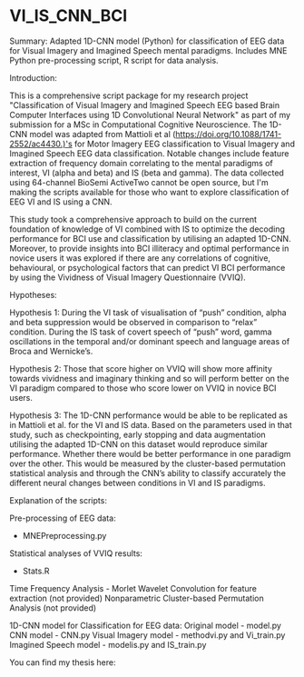 # VI_IS_CNN_BCI
Summary: Adapted 1D-CNN model (Python) for classification of EEG data for Visual Imagery and Imagined Speech mental paradigms. Includes MNE Python pre-processing script, R script for data analysis.


Introduction: 

This is a comprehensive script package for my research project "Classification of Visual Imagery and Imagined Speech EEG based Brain Computer Interfaces using 1D Convolutional Neural Network" as part of my submission for a MSc in Computational Cognitive Neuroscience. The 1D-CNN model was adapted from Mattioli et al (https://doi.org/10.1088/1741-2552/ac4430.)'s for Motor Imagery EEG classification to Visual Imagery and Imagined Speech EEG data classification. Notable changes include feature extraction of frequency domain correlating to the mental paradigms of interest, VI (alpha and beta) and IS (beta and gamma). The data collected using 64-channel BioSemi ActiveTwo cannot be open source, but I'm making the scripts available for those who want to explore classification of EEG VI and IS using a CNN.

This study took a comprehensive approach to build on the current foundation of knowledge of VI combined with IS to optimize the decoding performance for BCI use and classification by utilising an adapted 1D-CNN. Moreover, to provide insights into BCI illiteracy and optimal performance in novice users it was explored if there are any correlations of cognitive, behavioural, or psychological factors that can predict VI BCI performance by using the Vividness of Visual Imagery Questionnaire (VVIQ).

Hypotheses:

Hypothesis 1: During the VI task of visualisation of “push” condition, alpha and beta suppression would be observed in comparison to “relax” condition. During the IS task of covert speech of “push” word, gamma oscillations in the temporal and/or dominant speech and language areas of Broca and Wernicke’s.

Hypothesis 2: Those that score higher on VVIQ will show more affinity towards vividness and imaginary thinking and so will perform better on the VI paradigm compared to those who score lower on VVIQ in novice BCI users.

Hypothesis 3: The 1D-CNN performance would be able to be replicated as in Mattioli et al. for the VI and IS data. Based on the parameters used in that study, such as checkpointing, early stopping and data augmentation utilising the adapted 1D-CNN on this dataset would reproduce similar performance. Whether there would be better performance in one paradigm over the other. This would be measured by the cluster-based permutation statistical analysis and through the CNN’s ability to classify accurately the different neural changes between conditions in VI and IS paradigms.

Explanation of the scripts: 

Pre-processing of EEG data: 
- MNEPreprocessing.py

Statistical analyses of VVIQ results: 
- Stats.R

Time Frequency Analysis - Morlet Wavelet Convolution for feature extraction (not provided) 
Nonparametric Cluster-based Permutation Analysis (not provided) 

1D-CNN model for Classification for EEG data: 
Original model - model.py 
CNN model - CNN.py 
Visual Imagery model - methodvi.py and Vi_train.py
Imagined Speech model - modelis.py and IS_train.py

You can find my thesis here: 

